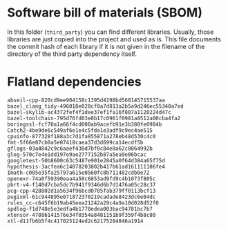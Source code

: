 # Software bill of materials (SBOM)

In this folder (`third_party`) you can find different libraries.
Usually, those libraries are just copied into the project and used as is.
This file documents the commit hash of each library if it is not given in the filename of the directory of the third party dependency itself.


# Flatland dependencies

```text
abseil-cpp-820cd9ee904158c1395d4198bd568145715537aa
bazel_clang_tidy-496018e020cf0a7d813a2b5a9d246ec55340a7ed
bazel-skylib-ac4372fef4f1dee37ef1fa16f807a1120224d47c
bazel-toolchain-795d76fd03e0b17c0961f0981a8512a00cba4fa2
boringssl-fcf70a1a66f4cd000ab9acefb91e3b380fe0984b
Catch2-4be9de6c549af6e1e4c5fda1e3adf9c9ec4ae515
cpuinfo-877328f188a3c7d1fa855871a278eb48d530c4c0
fmt-5f66e07cb0a5e07418caea37d3d699ca14ecdf5b
gflags-03a4842c9c6aaef438d7bf0c84e8a62c8064992b
glog-570c7e4e1dd197e9ae2777152b87a5ea9e06bcac
googletest-50b8600c63c5487e901e2845a0f64d384a65f75d
hypothesis-3acfea6c14078203802b417b61ad161111106fe4
Imath-c005e35fa25797a615e0560fc8b711482cdb0e72
openexr-74a0f59390eaa4a50c6853ad9fd9c4b1073f805c
pbrt-v4-f140d7cba5dc7b941f9346d6b7d1476a05c28c37
pcg-cpp-428802d1a5634f96bcd0705fab379ff0113bcf13
pugixml-61c944895e071872370219cadade8423dc6e04dc
rules_cc-c645f6b19ab45eea21242a29c4a9a10d028d52f0
spdlog-f1d748e5e3edfa4b1778edea003bac94781bc7b7
xtensor-47886141576e34f0354a8481151b9f359f4b8c80
xtl-d11fb6b5f4c417025124ed2c62175284846a1914
```

